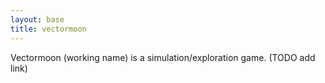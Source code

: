 ```yaml
---
layout: base
title: vectormoon
---
```

Vectormoon (working name) is a simulation/exploration game.
(TODO add link)
